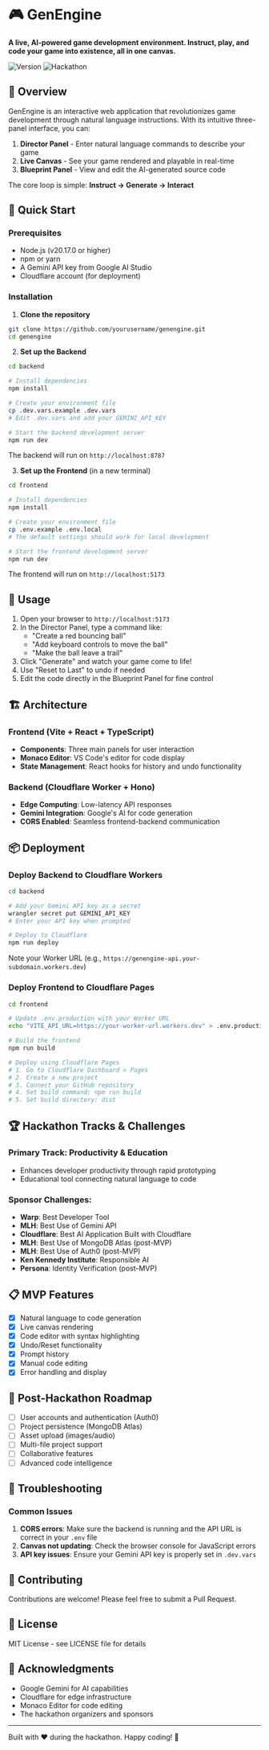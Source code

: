 # 🎮 GenEngine

**A live, AI-powered game development environment. Instruct, play, and code your game into existence, all in one canvas.**

![Version](https://img.shields.io/badge/version-1.0-blue)
![Hackathon](https://img.shields.io/badge/Hackathon-MVP-green)

## 🌟 Overview

GenEngine is an interactive web application that revolutionizes game development through natural language instructions. With its intuitive three-panel interface, you can:

1. **Director Panel** - Enter natural language commands to describe your game
2. **Live Canvas** - See your game rendered and playable in real-time
3. **Blueprint Panel** - View and edit the AI-generated source code

The core loop is simple: **Instruct → Generate → Interact**

## 🚀 Quick Start

### Prerequisites
- Node.js (v20.17.0 or higher)
- npm or yarn
- A Gemini API key from Google AI Studio
- Cloudflare account (for deployment)

### Installation

1. **Clone the repository**
```bash
git clone https://github.com/yourusername/genengine.git
cd genengine
```

2. **Set up the Backend**
```bash
cd backend

# Install dependencies
npm install

# Create your environment file
cp .dev.vars.example .dev.vars
# Edit .dev.vars and add your GEMINI_API_KEY

# Start the backend development server
npm run dev
```

The backend will run on `http://localhost:8787`

3. **Set up the Frontend** (in a new terminal)
```bash
cd frontend

# Install dependencies  
npm install

# Create your environment file
cp .env.example .env.local
# The default settings should work for local development

# Start the frontend development server
npm run dev
```

The frontend will run on `http://localhost:5173`

## 🎯 Usage

1. Open your browser to `http://localhost:5173`
2. In the Director Panel, type a command like:
   - "Create a red bouncing ball"
   - "Add keyboard controls to move the ball"
   - "Make the ball leave a trail"
3. Click "Generate" and watch your game come to life!
4. Use "Reset to Last" to undo if needed
5. Edit the code directly in the Blueprint Panel for fine control

## 🏗️ Architecture

### Frontend (Vite + React + TypeScript)
- **Components**: Three main panels for user interaction
- **Monaco Editor**: VS Code's editor for code display
- **State Management**: React hooks for history and undo functionality

### Backend (Cloudflare Worker + Hono)
- **Edge Computing**: Low-latency API responses
- **Gemini Integration**: Google's AI for code generation
- **CORS Enabled**: Seamless frontend-backend communication

## 📦 Deployment

### Deploy Backend to Cloudflare Workers

```bash
cd backend

# Add your Gemini API key as a secret
wrangler secret put GEMINI_API_KEY
# Enter your API key when prompted

# Deploy to Cloudflare
npm run deploy
```

Note your Worker URL (e.g., `https://genengine-api.your-subdomain.workers.dev`)

### Deploy Frontend to Cloudflare Pages

```bash
cd frontend

# Update .env.production with your Worker URL
echo "VITE_API_URL=https://your-worker-url.workers.dev" > .env.production

# Build the frontend
npm run build

# Deploy using Cloudflare Pages
# 1. Go to Cloudflare Dashboard > Pages
# 2. Create a new project
# 3. Connect your GitHub repository
# 4. Set build command: npm run build
# 5. Set build directory: dist
```

## 🏆 Hackathon Tracks & Challenges

### Primary Track: Productivity & Education
- Enhances developer productivity through rapid prototyping
- Educational tool connecting natural language to code

### Sponsor Challenges:
- **Warp**: Best Developer Tool
- **MLH**: Best Use of Gemini API  
- **Cloudflare**: Best AI Application Built with Cloudflare
- **MLH**: Best Use of MongoDB Atlas (post-MVP)
- **MLH**: Best Use of Auth0 (post-MVP)
- **Ken Kennedy Institute**: Responsible AI
- **Persona**: Identity Verification (post-MVP)

## 📋 MVP Features

- [x] Natural language to code generation
- [x] Live canvas rendering
- [x] Code editor with syntax highlighting
- [x] Undo/Reset functionality
- [x] Prompt history
- [x] Manual code editing
- [x] Error handling and display

## 🔮 Post-Hackathon Roadmap

- [ ] User accounts and authentication (Auth0)
- [ ] Project persistence (MongoDB Atlas)
- [ ] Asset upload (images/audio)
- [ ] Multi-file project support
- [ ] Collaborative features
- [ ] Advanced code intelligence

## 🐛 Troubleshooting

### Common Issues

1. **CORS errors**: Make sure the backend is running and the API URL is correct in your `.env` file
2. **Canvas not updating**: Check the browser console for JavaScript errors
3. **API key issues**: Ensure your Gemini API key is properly set in `.dev.vars`

## 🤝 Contributing

Contributions are welcome! Please feel free to submit a Pull Request.

## 📄 License

MIT License - see LICENSE file for details

## 🙏 Acknowledgments

- Google Gemini for AI capabilities
- Cloudflare for edge infrastructure
- Monaco Editor for code editing
- The hackathon organizers and sponsors

---

Built with ❤️ during the hackathon. Happy coding! 🚀